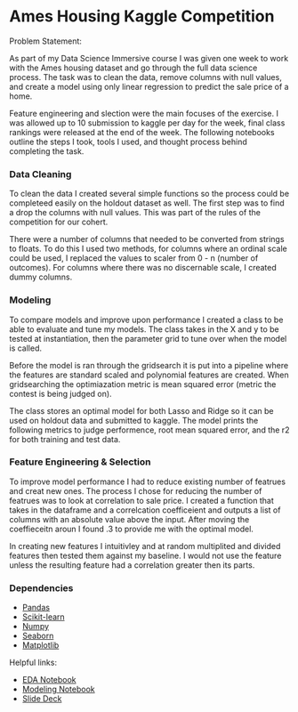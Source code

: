 # Ames Housing Kaggle Competition

Problem Statement:

As part of my Data Science Immersive course I was given one week to work with the Ames housing dataset and go through the full data science process. The task was to clean the data, remove columns with null values, and create a model using only linear regression to predict the sale price of a home. 

Feature engineering and slection were the main focuses of the exercise. I was allowed up to 10 submission to kaggle per day for the week, final class rankings were released at the end of the week. The following notebooks outline the steps I took, tools I used, and thought process behind completing the task.

### Data Cleaning

To clean the data I created several simple functions so the process could be completeed easily on the holdout dataset as well. The first step was to find a drop the columns with null values. This was part of the rules of the competition for our cohert. 


There were a number of columns that needed to be converted from strings to floats. To do this I used two methods, for columns where an ordinal scale could be used, I replaced the values to scaler from 0 - n (number of outcomes). For columns where there was no discernable scale, I created dummy columns.

###  Modeling

To compare models and improve upon performance I created a class to be able to evaluate and tune my models. The class takes in the X and y to be tested at instantiation, then the parameter grid to tune over when the model is called. 

Before the model is ran through the gridsearch it is put into a pipeline where the features are standard scaled and polynomial features are created. When gridsearching the optimiazation metric is mean squared error (metric the contest is being judged on).

The class stores an optimal model for both Lasso and Ridge so it can be used on holdout data and submitted to kaggle. The model prints the following metrics to judge performence, root mean squared error, and the r2 for both training and test data.


### Feature Engineering & Selection

To improve model performance I had to reduce existing number of featrues and creat new ones. The process I chose for reducing the number of featrues was to look at correlation to sale price. I created a function that takes in the dataframe and a correlcation coefficeient and outputs a list of columns with an absolute value above the input. After moving the coeffieceitn aroun I found .3 to provide me with the optimal model.

In creating new features I intuitivley and at random multiplited and divided features then tested them against my baseline. I would not use the feature unless the resulting feature had a correlation greater then its parts.

### Dependencies

- [Pandas](https://pandas.pydata.org/)
- [Scikit-learn](https://scikit-learn.org/stable/)
- [Numpy](http://www.numpy.org/)
- [Seaborn](https://seaborn.pydata.org/)
- [Matplotlib](https://matplotlib.org/)

Helpful links:
- [EDA Notebook](https://github.com/KevinJpotter/Ames-Housing-Competition/blob/master/code_data/01-EDA.ipynb)
- [Modeling Notebook](https://github.com/KevinJpotter/Ames-Housing-Competition/blob/master/code_data/02-Modeling.ipynb)
- [Slide Deck](https://github.com/KevinJpotter/Ames-Housing-Competition/blob/master/slide_deck/ames_slides.pdf)
